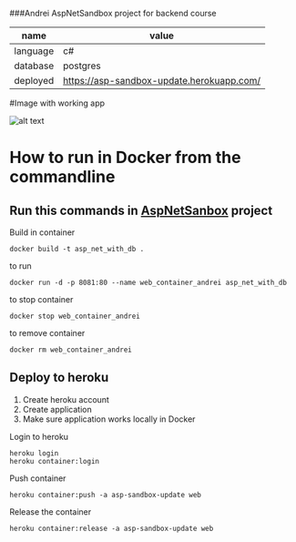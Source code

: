 ﻿###Andrei AspNetSandbox project for backend course

name | value
--- | ---
language | c#
database | postgres
deployed | https://asp-sandbox-update.herokuapp.com/

#Image with working app

![alt text](https://github.com/[DirleaAndrei]/[AspNetSandboxNew]/tree/[master]/images/andrei.jpg?raw=true)

# How to run in Docker from the commandline

## Run this commands in [AspNetSanbox](AspNetSandbox) project

Build in container
```
docker build -t asp_net_with_db .
```

to run

```
docker run -d -p 8081:80 --name web_container_andrei asp_net_with_db
```

to stop container
```
docker stop web_container_andrei
```

to remove container
```
docker rm web_container_andrei
```

## Deploy to heroku

1. Create heroku account
2. Create application
3. Make sure application works locally in Docker


Login to heroku
```
heroku login
heroku container:login
```

Push container
```
heroku container:push -a asp-sandbox-update web
```

Release the container
```
heroku container:release -a asp-sandbox-update web
```